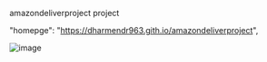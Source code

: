 amazondeliverproject
project

"homepge": "https://dharmendr963.gith.io/amazondeliverproject",

![image](https://user-images.githubusercontent.com/114353361/212241101-c2e74639-42dd-4d86-9f02-ac2eca6c4b58.png)

